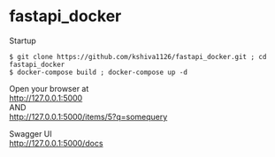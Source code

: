 # fastapi_docker

Startup

```
$ git clone https://github.com/kshiva1126/fastapi_docker.git ; cd fastapi_docker
$ docker-compose build ; docker-compose up -d
```

Open your browser at  
http://127.0.0.1:5000  
AND  
http://127.0.0.1:5000/items/5?q=somequery

Swagger UI  
http://127.0.0.1:5000/docs
